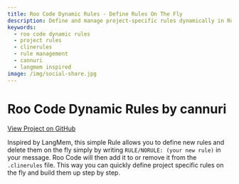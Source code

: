 ```yaml
---
title: Roo Code Dynamic Rules - Define Rules On The Fly
description: Define and manage project-specific rules dynamically in Roo Code by simply writing RULE/NORULE commands in your messages
keywords:
  - roo code dynamic rules
  - project rules
  - clinerules
  - rule management
  - cannuri
  - langmem inspired
image: /img/social-share.jpg
---
```


# Roo Code Dynamic Rules by cannuri

[View Project on GitHub](https://github.com/cannuri/roo-code-dynamic-rules)

Inspired by LangMem, this simple Rule allows you to define new rules and delete them on the fly simply by writing `RULE/NORULE: (your new rule)` in your message. Roo Code will then add it to or remove it from the `.clinerules` file. This way you can quickly define project specific rules on the fly and build them up step by step.